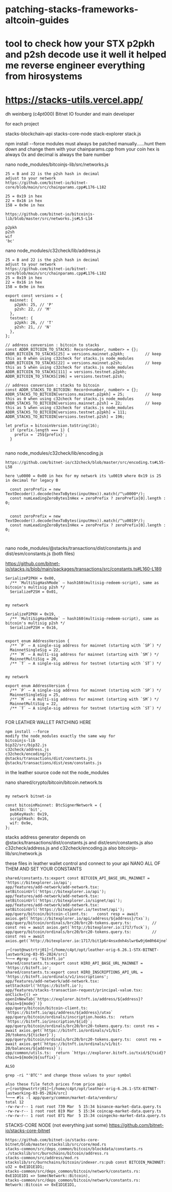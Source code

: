 # patching-stacks-frameworks-altcoin-guides

# tool to check how your STX p2pkh and p2sh decode use it well it helped me reverse engineer everything from hirosystems
# https://stacks-utils.vercel.app/


dh weinberg (c4pt000) Bitnet IO founder and main developer

for each project

stacks-blockchain-api
stacks-core-node
stack-explorer
stack.js 

npm install --force
modules must always be patched manually......hunt them down and change them with your chainparams.cpp from your coin
hex is always 0x and decimal is always the bare number

nano node_modules/bitcoinjs-lib/src/networks.js
```
25 = B and 22 is the p2sh hash in decimal
adjust to your network
https://github.com/bitnet-io/bitnet-core/blob/main/src/chainparams.cpp#L176-L182

25 = 0x19 in hex
22 = 0x16 in hex
158 = 0x9e in hex

https://github.com/bitnet-io/bitcoinjs-lib/blob/master/src/networks.js#L5-L14

p2pkh
p2sh
wif
'bc'
```

nano node_modules/c32check/lib/address.js
```
25 = B and 22 is the p2sh hash in decimal
adjust to your network
https://github.com/bitnet-io/bitnet-core/blob/main/src/chainparams.cpp#L176-L182
25 = 0x19 in hex
22 = 0x16 in hex
158 = 0x9e in hex

export const versions = {
  mainnet: {
    p2pkh: 25, // 'P'
    p2sh: 22, // 'M'
  },
  testnet: {
    p2pkh: 26, // 'T'
    p2sh: 21, // 'N'
  },
};

// address conversion : bitcoin to stacks
const ADDR_BITCOIN_TO_STACKS: Record<number, number> = {};
ADDR_BITCOIN_TO_STACKS[25] = versions.mainnet.p2pkh;         // keep this as 0 when using c32check for stacks.js node_modules
ADDR_BITCOIN_TO_STACKS[22] = versions.mainnet.p2sh;          // keep this as 5 when using c32check for stacks.js node_modules
ADDR_BITCOIN_TO_STACKS[111] = versions.testnet.p2pkh;
ADDR_BITCOIN_TO_STACKS[196] = versions.testnet.p2sh;

// address conversion : stacks to bitcoin
const ADDR_STACKS_TO_BITCOIN: Record<number, number> = {};
ADDR_STACKS_TO_BITCOIN[versions.mainnet.p2pkh] = 25;         // keep this as 0 when using c32check for stacks.js node_modules 
ADDR_STACKS_TO_BITCOIN[versions.mainnet.p2sh] = 22;          // keep this as 5 when using c32check for stacks.js node_modules
ADDR_STACKS_TO_BITCOIN[versions.testnet.p2pkh] = 111;
ADDR_STACKS_TO_BITCOIN[versions.testnet.p2sh] = 196;

let prefix = bitcoinVersion.toString(16);
  if (prefix.length === 1) {
    prefix = `25${prefix}`;
  }


```
nano node_modules/c32check/lib/encoding.js
```
https://github.com/bitnet-io/c32check/blob/master/src/encoding.ts#L55-L58

here \u0000 = 0x00 in hex for my network its \u0019 where 0x19 is 25 in decimal for legacy B

  const zeroPrefix = new TextDecoder().decode(hexToBytes(inputHex)).match(/^\u0000*/);
  const numLeadingZeroBytesInHex = zeroPrefix ? zeroPrefix[0].length : 0;


  const zeroPrefix = new TextDecoder().decode(hexToBytes(inputHex)).match(/^\u0019*/);
  const numLeadingZeroBytesInHex = zeroPrefix ? zeroPrefix[0].length : 0;



```
nano node_modules/@stacks/transactions/dist/constants.js and dist/esm/constants.js (both files)

https://github.com/bitnet-io/stacks.js/blob/main/packages/transactions/src/constants.ts#L160-L189

```
SerializeP2PKH = 0x00,
  /** `MultiSigHashMode` — hash160(multisig-redeem-script), same as bitcoin's multisig p2sh */
  SerializeP2SH = 0x01,


my network

SerializeP2PKH = 0x19,
  /** `MultiSigHashMode` — hash160(multisig-redeem-script), same as bitcoin's multisig p2sh */
  SerializeP2SH = 0x16,


export enum AddressVersion {
  /** `P` — A single-sig address for mainnet (starting with `SP`) */
  MainnetSingleSig = 22,
  /** `M` — A multi-sig address for mainnet (starting with `SM`) */
  MainnetMultiSig = 20,
  /** `T` — A single-sig address for testnet (starting with `ST`) */


my network

export enum AddressVersion {
  /** `P` — A single-sig address for mainnet (starting with `SP`) */
  MainnetSingleSig = 25,
  /** `M` — A multi-sig address for mainnet (starting with `SM`) */
  MainnetMultiSig = 22,
  /** `T` — A single-sig address for testnet (starting with `ST`) */


```


FOR LEATHER WALLET PATCHING HERE
```
npm install --force
modify the node_modules exactly the same way for
bitcoinjs-lib
bip32/src/bip32.js
c32check/address.js
c32check/encoding/js
@stacks/transactions/dist/constants.js
@stacks/transactions/dist/esm/constants.js
```

in the leather source code not the node_modules

nano shared/crypto/bitcoin/bitcoin.network.ts
```

my network bitnet-io

const bitcoinMainnet: BtcSignerNetwork = {
  bech32: 'bit',
  pubKeyHash: 0x19,
  scriptHash: 0x16,
  wif: 0x9e,
};
```
stacks address generator depends on @stacks/transactions/dist/constants.js and dist/esm/constants.js
also c32check/address.js and c32check/encoding.js
also bitcoinjs-lib/src/network.js

these files in leather wallet control and connect to your api
NANO ALL OF THEM AND SET YOUR CONSTANTS
```
shared/constants.ts:export const BITCOIN_API_BASE_URL_MAINNET = 'https://bitexplorer.io/api';
app/features/add-network/add-network.tsx:        setBitcoinUrl('https://bitexplorer.io/api');
app/features/add-network/add-network.tsx:        setBitcoinUrl('https://bitexplorer.io/signet/api');
app/features/add-network/add-network.tsx:        setBitcoinUrl('https://bitexplorer.io/testnet/api');
app/query/bitcoin/bitcoin-client.ts:    const resp = await axios.get(`https://bitexplorer.io/api/address/${address}/txs`);
app/query/bitcoin/ordinals/brc20/brc20-tokens.query.ts:			// const res = await axios.get(`http://bitexplorer.io:1717/fsck`);
app/query/bitcoin/ordinals/brc20/brc20-tokens.query.ts:			//  const res = await axios.get(`http://bitexplorer.io:1717/bit1p6r4nsxdnh4slwr6w9j6m0h64jnelldyh548spqy97e0gv5x4lxyqpvr9a8`);

┌─[root@nwstrtrj01]─[/home/c4pt/opt/leather-orig-6.26.1-STX-BITNET-lastworking-03-05-2024/src]
└──╼ #grep -ri "bitnft.io"
shared/constants.ts:export const HIRO_API_BASE_URL_MAINNET = 'https://bitnft.io';
shared/constants.ts:export const HIRO_INSCRIPTIONS_API_URL = 'https://bitnft.io/ordinals/v1/inscriptions';
app/features/add-network/add-network.tsx:        setStacksUrl('https://bitnft.io');
app/features/stacks-transaction-request/principal-value.tsx:      onClick={() => openInNewTab(`https://explorer.bitnft.io/address/${address}?chain=${mode}`)}
app/query/bitcoin/bitcoin-client.ts:      `https://bitnft.io/api/address/${address}/utxo`
app/query/bitcoin/ordinals/inscription.hooks.ts:  return `https://bitnft.io/inscription/${id}`;
app/query/bitcoin/ordinals/brc20/brc20-tokens.query.ts: const res = await axios.get(`https://bitnft.io/ordinals/v1/bit-20/tokens/${ticker}`);
app/query/bitcoin/ordinals/brc20/brc20-tokens.query.ts:  const res = await axios.get(`https://bitnft.io/ordinals/v1/bit-20/balances/${address}`);
app/common/utils.ts:  return `https://explorer.bitnft.io/txid/${txid}?chain=${mode}${suffix}`;

ALSO

grep -ri "'BTC'" and change those values to your symbol

also these file fetch prices from price apis
┌─[root@nwstrtrj01]─[/home/c4pt/opt/leather-orig-6.26.1-STX-BITNET-lastworking-03-05-2024/src]
└──╼ #ls -l app/query/common/market-data/vendors/
total 12
-rw-rw-r-- 1 root root 739 Mar  5 15:34 binance-market-data.query.ts
-rw-rw-r-- 1 root root 819 Mar  5 15:34 coincap-market-data.query.ts
-rw-rw-r-- 1 root root 871 Mar  5 15:34 coingecko-market-data.query.ts

```

STACKS-CORE NODE (not everything just some)
https://github.com/bitnet-io/stacks-core-bitnet
```
https://github.com/bitnet-io/stacks-core-bitnet/blob/master/stackslib/src/core/mod.rs
stacks-common/src/deps_common/bitcoin/blockdata/constants.rs
./stackslib/src/burnchains/bitcoin/address.rs
stacks-common/src/address/mod.rs
stackslib/src/burnchains/bitcoin/indexer.rs:pub const BITCOIN_MAINNET: u32 = 0xE1D1E1D1;
stacks-common/src/deps_common/bitcoin/network/constants.rs:            0xE1D1E1D1 => Some(Network::Bitcoin),
stacks-common/src/deps_common/bitcoin/network/constants.rs:            Network::Bitcoin => 0xE1D1E1D1,
```



